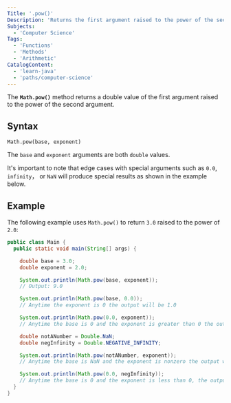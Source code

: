 ```yaml
---
Title: '.pow()'
Description: 'Returns the first argument raised to the power of the second argument.'
Subjects:
  - 'Computer Science'
Tags:
  - 'Functions'
  - 'Methods'
  - 'Arithmetic'
CatalogContent:
  - 'learn-java'
  - 'paths/computer-science'
---
```


The **`Math.pow()`** method returns a double value of the first argument raised to the power of the second argument.

## Syntax

```pseudo
Math.pow(base, exponent)
```

The `base` and `exponent` arguments are both `double` values.

It's important to note that edge cases with special arguments such as `0.0`, `infinity`， or `NaN` will produce special results as shown in the example below.

## Example

The following example uses `Math.pow()` to return `3.0` raised to the power of `2.0`:

```java
public class Main {
  public static void main(String[] args) {

    double base = 3.0;
    double exponent = 2.0;

    System.out.println(Math.pow(base, exponent));
    // Output: 9.0

    System.out.println(Math.pow(base, 0.0));
    // Anytime the exponent is 0 the output will be 1.0

    System.out.println(Math.pow(0.0, exponent));
    // Anytime the base is 0 and the exponent is greater than 0 the output will 0.0

    double notANumber = Double.NaN;
    double negInfinity = Double.NEGATIVE_INFINITY;

    System.out.println(Math.pow(notANumber, exponent));
    // Anytime the base is NaN and the exponent is nonzero the output will NaN

    System.out.println(Math.pow(0.0, negInfinity));
    // Anytime the base is 0 and the exponent is less than 0, the output will be Infinity
  }
}
```
